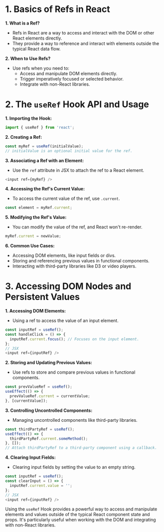 

# 1. Basics of Refs in React

**1. What is a Ref?**
   - Refs in React are a way to access and interact with the DOM or other React elements directly.
   - They provide a way to reference and interact with elements outside the typical React data flow.

**2. When to Use Refs?**
   - Use refs when you need to:
     - Access and manipulate DOM elements directly.
     - Trigger imperatively focused or selected behavior.
     - Integrate with non-React libraries.

# 2. The `useRef` Hook API and Usage

**1. Importing the Hook:**
   ```javascript
   import { useRef } from 'react';
   ```

**2. Creating a Ref:**
   ```javascript
   const myRef = useRef(initialValue);
   // initialValue is an optional initial value for the ref.
   ```

**3. Associating a Ref with an Element:**
   - Use the `ref` attribute in JSX to attach the ref to a React element.
   ```javascript
   <input ref={myRef} />
   ```

**4. Accessing the Ref's Current Value:**
   - To access the current value of the ref, use `.current`.
   ```javascript
   const element = myRef.current;
   ```

**5. Modifying the Ref's Value:**
   - You can modify the value of the ref, and React won't re-render.
   ```javascript
   myRef.current = newValue;
   ```

**6. Common Use Cases:**
   - Accessing DOM elements, like input fields or divs.
   - Storing and referencing previous values in functional components.
   - Interacting with third-party libraries like D3 or video players.

# 3. Accessing DOM Nodes and Persistent Values

**1. Accessing DOM Elements:**
   - Using a ref to access the value of an input element.
   ```javascript
   const inputRef = useRef();
   const handleClick = () => {
     inputRef.current.focus(); // Focuses on the input element.
   };
   // JSX
   <input ref={inputRef} />
   ```

**2. Storing and Updating Previous Values:**
   - Use refs to store and compare previous values in functional components.
   ```javascript
   const prevValueRef = useRef();
   useEffect(() => {
     prevValueRef.current = currentValue;
   }, [currentValue]);
   ```

**3. Controlling Uncontrolled Components:**
   - Managing uncontrolled components like third-party libraries.
   ```javascript
   const thirdPartyRef = useRef();
   useEffect(() => {
     thirdPartyRef.current.someMethod();
   }, []);
   // Attach thirdPartyRef to a third-party component using a callback.
   ```

**4. Clearing Input Fields:**
   - Clearing input fields by setting the value to an empty string.
   ```javascript
   const inputRef = useRef();
   const clearInput = () => {
     inputRef.current.value = '';
   };
   // JSX
   <input ref={inputRef} />
   ```

Using the `useRef` Hook provides a powerful way to access and manipulate elements and values outside of the typical React component state and props. It's particularly useful when working with the DOM and integrating with non-React libraries.